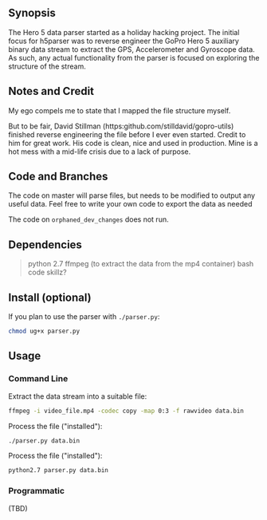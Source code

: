 ## Synopsis

The Hero 5 data parser started as a holiday hacking project. The initial focus for h5parser was to reverse engineer the GoPro Hero 5 auxiliary binary data stream to extract the GPS, Accelerometer and Gyroscope data. As such, any actual functionality from the parser is focused on exploring the structure of the stream.

## Notes and Credit
My ego compels me to state that I mapped the file structure myself.

But to be fair, David Stillman (https:github.com/stilldavid/gopro-utils) finished reverse engineering the file before I ever even started. Credit to him for great work. His code is clean, nice and used in production. Mine is a hot mess with a mid-life crisis due to a lack of purpose.

## Code and Branches
The code on master will parse files, but needs to be modified to output any useful data. Feel free to write your own code to export the data as needed

The code on `orphaned_dev_changes` does not run.

## Dependencies
> python 2.7
> ffmpeg (to extract the data from the mp4 container)
> bash
> code skillz?

## Install (optional)

If you plan to use the parser with  `./parser.py`:
```bash
chmod ug+x parser.py
```

## Usage

### Command Line
Extract the data stream into a suitable file:
```bash
ffmpeg -i video_file.mp4 -codec copy -map 0:3 -f rawvideo data.bin
```

Process the file ("installed"):
```bash
./parser.py data.bin
```

Process the file ("installed"):
```bash
python2.7 parser.py data.bin
```

### Programmatic
(TBD)
